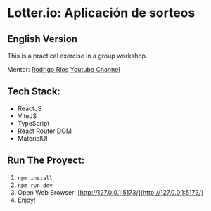 # Lotter.io: Aplicación de sorteos
## English Version

This is a practical exercise in a group workshop.

Mentor: 
[Rodrigo Ríos](https://github.com/rodrigoalejandrorios)
[Youtube Channel](https://www.youtube.com/channel/UC4RowRfGUXCr9l7I1s507ng)
## Tech Stack:

- ReactJS
- ViteJS
- TypeScript
- React Router DOM
- MaterialUI

## Run The Proyect:

1. `npm install`
2. `npm run dev`
3. Open Web Browser: [http://127.0.0.1:5173/](http://127.0.0.1:5173/)
4. Enjoy!


